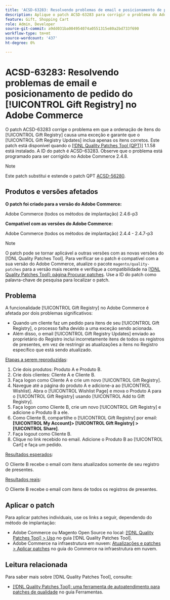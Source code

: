```yaml
---
title: 'ACSD-63283: Resolvendo problemas de email e posicionamento de pedido do [!UICONTROL Gift Registry] no Adobe Commerce'
description: Aplique o patch ACSD-63283 para corrigir o problema do Adobe Commerce em que a solicitação de itens do [!UICONTROL Gift Registry] causa uma exceção e garante que o [!UICONTROL Gift Registry Updates] inclua apenas os itens corretos.
feature: Gift, Shopping Cart
role: Admin, Developer
source-git-commit: a9dd031ba004954074a0551315e80a2bd733f690
workflow-type: tm+mt
source-wordcount: '437'
ht-degree: 0%

---
```


# ACSD-63283: Resolvendo problemas de email e posicionamento de pedido do [!UICONTROL Gift Registry] no Adobe Commerce

O patch ACSD-63283 corrige o problema em que a ordenação de itens do [!UICONTROL Gift Registry] causa uma exceção e garante que o [!UICONTROL Gift Registry Updates] inclua apenas os itens corretos. Este patch está disponível quando o [[!DNL Quality Patches Tool (QPT)]](/help/tools/quality-patches-tool/quality-patches-tool-to-self-serve-quality-patches.md) 1.1.58 está instalado. A ID do patch é ACSD-63283. Observe que o problema está programado para ser corrigido no Adobe Commerce 2.4.8.

>[!NOTE]
>Este patch substitui e estende o patch QPT [ACSD-56280](https://experienceleague.adobe.com/pt-br/docs/commerce-operations/tools/quality-patches-tool/patches-available-in-qpt/v1-1-44/acsd-56280-gift-registry-purchases-are-not-completed).

## Produtos e versões afetados

**O patch foi criado para a versão do Adobe Commerce:**

Adobe Commerce (todos os métodos de implantação) 2.4.6-p3

**Compatível com as versões do Adobe Commerce:**

Adobe Commerce (todos os métodos de implantação) 2.4.4 - 2.4.7-p3

>[!NOTE]
>
>O patch pode se tornar aplicável a outras versões com as novas versões do [!DNL Quality Patches Tool]. Para verificar se o patch é compatível com a sua versão do Adobe Commerce, atualize o pacote `magento/quality-patches` para a versão mais recente e verifique a compatibilidade na [[!DNL Quality Patches Tool]: página Procurar patches](https://experienceleague.adobe.com/tools/commerce-quality-patches/index.html?lang=pt-BR). Use a ID do patch como palavra-chave de pesquisa para localizar o patch.

## Problema

A funcionalidade [!UICONTROL Gift Registry] no Adobe Commerce é afetada por dois problemas significativos:

* Quando um cliente faz um pedido para itens de seu [!UICONTROL Gift Registry], o processo falha devido a uma exceção sendo acionada.
* Além disso, o email [!UICONTROL Gift Registry Updates] enviado ao proprietário do Registro inclui incorretamente itens de todos os registros de presentes, em vez de restringir as atualizações a itens no Registro específico que está sendo atualizado.

<u>Etapas a serem reproduzidas</u>:

1. Crie dois produtos: Produto A e Produto B.
1. Crie dois clientes: Cliente A e Cliente B.
1. Faça logon como Cliente A e crie um novo [!UICONTROL Gift Registry].
1. Navegue até a página do produto A e adicione-a ao [!UICONTROL Wishlist]. Abra o [!UICONTROL Wishlist Page] e mova o Produto A para o [!UICONTROL Gift Registry] usando [!UICONTROL Add to Gift Registry].
1. Faça logon como Cliente B, crie um novo [!UICONTROL Gift Registry] e adicione o Produto B a ele.
1. Como Cliente B, compartilhe o [!UICONTROL Gift Registry] por email: **[!UICONTROL My Account]> [!UICONTROL Gift Registry] >[!UICONTROL Share]**.
1. Faça logout como Cliente B.
1. Clique no link recebido no email. Adicione o Produto B ao [!UICONTROL Cart] e faça um pedido.

<u>Resultados esperados</u>:

O Cliente B recebe o email com itens atualizados somente de seu registro de presentes.

<u>Resultados reais</u>:

O Cliente B recebe o email com itens de todos os registros de presentes.

## Aplicar o patch

Para aplicar patches individuais, use os links a seguir, dependendo do método de implantação:

* Adobe Commerce ou Magento Open Source no local: [[!DNL Quality Patches Tool] > Uso](/help/tools/quality-patches-tool/usage.md) no guia [!DNL Quality Patches Tool].
* Adobe Commerce na infraestrutura em nuvem: [Atualizações e patches > Aplicar patches](https://experienceleague.adobe.com/docs/commerce-cloud-service/user-guide/develop/upgrade/apply-patches.html?lang=pt-BR) no guia do Commerce na infraestrutura em nuvem.


## Leitura relacionada

Para saber mais sobre [!DNL Quality Patches Tool], consulte:

* [[!DNL Quality Patches Tool]: uma ferramenta de autoatendimento para patches de qualidade](/help/tools/quality-patches-tool/quality-patches-tool-to-self-serve-quality-patches.md) no guia Ferramentas.
